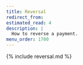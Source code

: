 ```yaml
---
title: Reversal
redirect_from:
estimated_read: 4
description: |
  How to reverse a payment.
menu_order: 1700
---
```


{% include reversal.md %}
